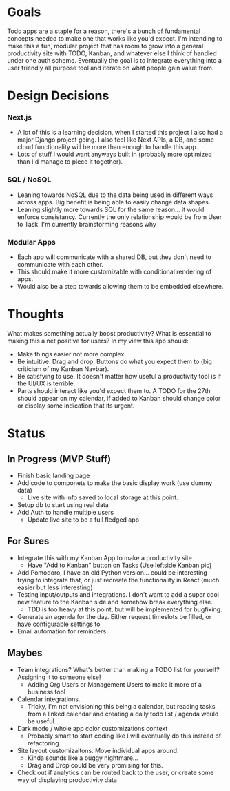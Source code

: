 # Goals

Todo apps are a staple for a reason, there's a bunch of fundamental concepts needed to make one that works like you'd expect. I'm intending to make this a fun, modular project that has room to grow into a general productivity site with TODO, Kanban, and whatever else I think of handled under one auth scheme. Eventually the goal is to integrate everything into a user friendly all purpose tool and iterate on what people gain value from.

# Design Decisions

### Next.js

- A lot of this is a learning decision, when I started this project I also had a major Django project going. I also feel like Next APIs, a DB, and some cloud functionality will be more than enough to handle this app.
- Lots of stuff I would want anyways built in (probably more optimized than I'd manage to piece it together).

### SQL / NoSQL

- Leaning towards NoSQL due to the data being used in different ways across apps. Big benefit is being able to easily change data shapes.
- Leaning slightly more towards SQL for the same reason... it would enforce consistancy. Currently the only relationship would be from User to Task. I'm currently brainstorming reasons why

### Modular Apps

- Each app will communicate with a shared DB, but they don't need to communicate with each other.
- This should make it more customizable with conditional rendering of apps.
- Would also be a step towards allowing them to be embedded elsewhere.

# Thoughts

What makes something actually boost productivity? What is essential to making this a net positive for users? In my view this app should:

- Make things easier not more complex
- Be intuitive. Drag and drop, Buttons do what you expect them to (big criticism of my Kanban Navbar).
- Be satisfying to use. It doesn't matter how useful a productivity tool is if the UI/UX is terrible.
- Parts should interact like you'd expect them to. A TODO for the 27th should appear on my calendar, if added to Kanban should change color or display some indication that its urgent.

# Status

## In Progress (MVP Stuff)

- Finish basic landing page
- Add code to componets to make the basic display work (use dummy data)
  - Live site with info saved to local storage at this point.
- Setup db to start using real data
- Add Auth to handle multiple users
  - Update live site to be a full fledged app

## For Sures

- Integrate this with my Kanban App to make a productivity site
  - Have "Add to Kanban" button on Tasks (Use leftside Kanban pic)
- Add Pomodoro, I have an old Python version... could be interesting trying to integrate that, or just recreate the functionality in React (much easier but less interesting)
- Testing input/outputs and integrations. I don't want to add a super cool new feature to the Kanban side and somehow break everything else.
  - TDD is too heavy at this point, but will be implemented for bugfixing.
- Generate an agenda for the day. Either request timeslots be filled, or have configurable settings to
- Email automation for reminders.

## Maybes

- Team integrations? What's better than making a TODO list for yourself? Assigning it to someone else!
  - Adding Org Users or Management Users to make it more of a business tool
- Calendar integrations...
  - Tricky, I'm not envisioning this being a calendar, but reading tasks from a linked calendar and creating a daily todo list / agenda would be useful.
- Dark mode / whole app color customizations context
  - Probably smart to start coding like I will eventually do this instead of refactoring
- Site layout customizaitons. Move individual apps around.
  - Kinda sounds like a buggy nightmare...
  - Drag and Drop could be very promising for this.
- Check out if analytics can be routed back to the user, or create some way of displaying productivity data
